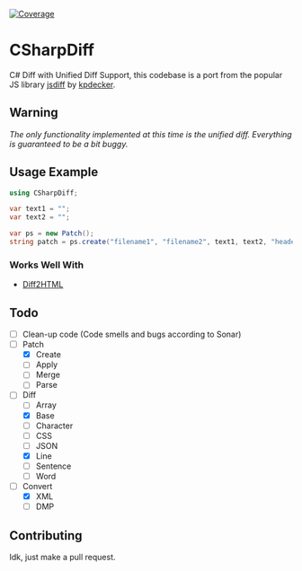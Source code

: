 [![Coverage](https://sonarcloud.io/api/project_badges/measure?project=ThomasHambach_csharpdiff&metric=coverage)](https://sonarcloud.io/summary/new_code?id=ThomasHambach_csharpdiff)

# CSharpDiff

C# Diff with Unified Diff Support, this codebase is a port from the popular JS library [jsdiff](https://github.com/kpdecker/jsdiff) by [kpdecker](https://github.com/kpdecker).

## Warning

*The only functionality implemented at this time is the unified diff. Everything is guaranteed to be a bit buggy.*

## Usage Example

```c#
using CSharpDiff;

var text1 = "";
var text2 = "";

var ps = new Patch();
string patch = ps.create("filename1", "filename2", text1, text2, "header1", "header2", new PatchServiceOptions());
```

### Works Well With

* [Diff2HTML](https://diff2html.xyz/)

## Todo

- [ ] Clean-up code (Code smells and bugs according to Sonar)
- [ ] Patch
  - [x] Create
  - [ ] Apply
  - [ ] Merge
  - [ ] Parse
- [ ] Diff
  - [ ] Array
  - [x] Base
  - [ ] Character
  - [ ] CSS
  - [ ] JSON
  - [x] Line
  - [ ] Sentence
  - [ ] Word
- [ ] Convert
  - [x] XML
  - [ ] DMP

## Contributing

Idk, just make a pull request.
